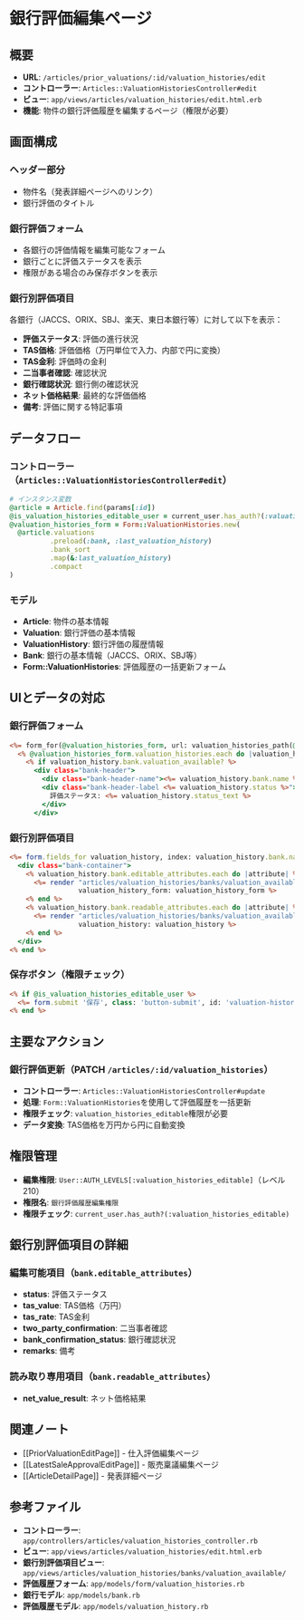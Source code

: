 # 銀行評価編集ページ

## 概要
- **URL**: `/articles/prior_valuations/:id/valuation_histories/edit`
- **コントローラー**: `Articles::ValuationHistoriesController#edit`
- **ビュー**: `app/views/articles/valuation_histories/edit.html.erb`
- **機能**: 物件の銀行評価履歴を編集するページ（権限が必要）

## 画面構成

### ヘッダー部分
- 物件名（発表詳細ページへのリンク）
- 銀行評価のタイトル

### 銀行評価フォーム
- 各銀行の評価情報を編集可能なフォーム
- 銀行ごとに評価ステータスを表示
- 権限がある場合のみ保存ボタンを表示

### 銀行別評価項目
各銀行（JACCS、ORIX、SBJ、楽天、東日本銀行等）に対して以下を表示：
- **評価ステータス**: 評価の進行状況
- **TAS価格**: 評価価格（万円単位で入力、内部で円に変換）
- **TAS金利**: 評価時の金利
- **二当事者確認**: 確認状況
- **銀行確認状況**: 銀行側の確認状況
- **ネット価格結果**: 最終的な評価価格
- **備考**: 評価に関する特記事項

## データフロー

### コントローラー（`Articles::ValuationHistoriesController#edit`）
```ruby
# インスタンス変数
@article = Article.find(params[:id])                                    # 対象物件
@is_valuation_histories_editable_user = current_user.has_auth?(:valuation_histories_editable)  # 編集権限
@valuation_histories_form = Form::ValuationHistories.new(              # 評価履歴フォーム
  @article.valuations
          .preload(:bank, :last_valuation_history)
          .bank_sort
          .map(&:last_valuation_history)
          .compact
)
```

### モデル
- **Article**: 物件の基本情報
- **Valuation**: 銀行評価の基本情報
- **ValuationHistory**: 銀行評価の履歴情報
- **Bank**: 銀行の基本情報（JACCS、ORIX、SBJ等）
- **Form::ValuationHistories**: 評価履歴の一括更新フォーム

## UIとデータの対応

### 銀行評価フォーム
```erb:8-15:app/views/articles/valuation_histories/edit.html.erb
<%= form_for(@valuation_histories_form, url: valuation_histories_path(@article), method: :patch, html: { id: 'valuation-histories-form' }) do |form| %>
  <% @valuation_histories_form.valuation_histories.each do |valuation_history| %>
    <% if valuation_history.bank.valuation_available? %>
      <div class="bank-header">
        <div class="bank-header-name"><%= valuation_history.bank.name %></div>
        <div class="bank-header-label <%= valuation_history.status %>">
          評価ステータス: <%= valuation_history.status_text %>
        </div>
      </div>
```

### 銀行別評価項目
```erb:16-30:app/views/articles/valuation_histories/edit.html.erb
<%= form.fields_for valuation_history, index: valuation_history.bank.name_sym do |valuation_history_form| %>
  <div class="bank-container">
    <% valuation_history.bank.editable_attributes.each do |attribute| %>
      <%= render "articles/valuation_histories/banks/valuation_available/#{attribute}",
                 valuation_history_form: valuation_history_form %>
    <% end %>
    <% valuation_history.bank.readable_attributes.each do |attribute| %>
      <%= render "articles/valuation_histories/banks/valuation_available/#{attribute}",
                 valuation_history: valuation_history %>
    <% end %>
  </div>
<% end %>
```

### 保存ボタン（権限チェック）
```erb:32-34:app/views/articles/valuation_histories/edit.html.erb
<% if @is_valuation_histories_editable_user %>
  <%= form.submit '保存', class: 'button-submit', id: 'valuation-histories-submit-button' %>
<% end %>
```

## 主要なアクション

### 銀行評価更新（PATCH `/articles/:id/valuation_histories`）
- **コントローラー**: `Articles::ValuationHistoriesController#update`
- **処理**: `Form::ValuationHistories`を使用して評価履歴を一括更新
- **権限チェック**: `valuation_histories_editable`権限が必要
- **データ変換**: TAS価格を万円から円に自動変換

## 権限管理
- **編集権限**: `User::AUTH_LEVELS[:valuation_histories_editable]`（レベル210）
- **権限名**: `銀行評価履歴編集権限`
- **権限チェック**: `current_user.has_auth?(:valuation_histories_editable)`

## 銀行別評価項目の詳細

### 編集可能項目（`bank.editable_attributes`）
- **status**: 評価ステータス
- **tas_value**: TAS価格（万円）
- **tas_rate**: TAS金利
- **two_party_confirmation**: 二当事者確認
- **bank_confirmation_status**: 銀行確認状況
- **remarks**: 備考

### 読み取り専用項目（`bank.readable_attributes`）
- **net_value_result**: ネット価格結果

## 関連ノート
- [[PriorValuationEditPage]] - 仕入評価編集ページ
- [[LatestSaleApprovalEditPage]] - 販売稟議編集ページ
- [[ArticleDetailPage]] - 発表詳細ページ

## 参考ファイル
- **コントローラー**: `app/controllers/articles/valuation_histories_controller.rb`
- **ビュー**: `app/views/articles/valuation_histories/edit.html.erb`
- **銀行別評価項目ビュー**: `app/views/articles/valuation_histories/banks/valuation_available/`
- **評価履歴フォーム**: `app/models/form/valuation_histories.rb`
- **銀行モデル**: `app/models/bank.rb`
- **評価履歴モデル**: `app/models/valuation_history.rb` 